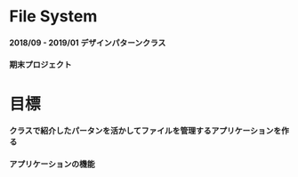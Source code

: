 # File System
#### 2018/09 - 2019/01  デザインパターンクラス
#### 期末プロジェクト

# 目標
#### クラスで紹介したパータンを活かしてファイルを管理するアプリケーションを作る

####  アプリケーションの機能
